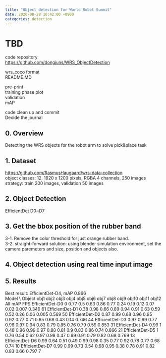 ```yaml
---
title: "Object detection for World Robot Summit"
date: 2020-08-28 10:42:00 +0900
categories: detection
---
```


# TBD    
code repository    
<https://github.com/dongjuns/WRS_ObjectDetection>    

wrs_coco format    
README.MD    

pre-print    
training phase plot    
validation    
mAP    

code clean up and commit    
Decide the journal


## 0. Overview
Detecting the WRS objects for the robot arm to solve pick&place task    

## 1. Dataset
<https://github.com/RasmusHaugaard/wrs-data-collection>    
object classes: 12, 1920 x 1200 pixels, RGBA 4 channels, 250 images    
strategy: train 200 images, validation 50 images    

## 2. Object Detection
EfficientDet D0~D7    

## 3. Get the bbox position of the rubber band    
3-1. Remove the color threshold for just orange rubber band.    
3-2. straight-forward solution: using blender simulation environment, set the camera paremeters and size, position and objects also.    

## 4. Object detection using real time input image

## 5. Results    
Best result: EfficientDet-D4, mAP 0.866    
Model \ Object	obj1	obj2	obj3	obj4	obj5	obj6	obj7	obj8	obj9	obj10	obj11	obj12	All mAP	FPS
EfficientDet-D0	0	0.77	0.5	0.63	0.86	0.77	0.24	0.19	0.12	0.07	0.02	0.007	0.349	61
EfficientDet-D1	0.38	0.98	0.66	0.89	0.94	0.91	0.63	0.59	0.52	0.26	0.06	0.005	0.569	50
EfficientDet-D2	0.87	0.99	0.68	0.96	0.95	0.92	0.77	0.71	0.85	0.68	0.43	0.14	0.746	44
EfficientDet-D3	0.97	0.99	0.77	0.96	0.97	0.94	0.83	0.79	0.85	0.76	0.79	0.59	0.853	31
EfficientDet-D4	0.99	1	0.48	0.96	0.99	0.97	0.88	0.81	0.9	0.83	0.86	0.74	0.866	21
EfficientDet-D5	1	0.76	0.54	0.62	0.97	0.98	0.47	0.69	0.91	0.79	0.82	0.68	0.769	13
EfficientDet-D6	0.99	0.64	0.51	0.49	0.99	0.98	0.35	0.77	0.92	0.78	0.77	0.68	0.74	10
EfficientDet-D7	0.99	0.99	0.73	0.54	0.98	0.95	0.38	0.78	0.91	0.82	0.83	0.66	0.797	7
